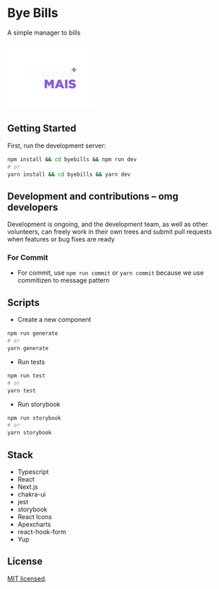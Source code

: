 # Bye Bills

A simple manager to bills

<img src="./public/img/logo.png" width=200 />


## Getting Started

First, run the development server:

```bash
npm install && cd byebills && npm run dev
# or
yarn install && cd byebills && yarn dev
```

## Development and contributions – omg developers
Development is ongoing, and the development team, as well as other volunteers,
can freely work in their own trees and submit pull requests when features or
bug fixes are ready

### For Commit
 - For commit, use `npm run commit` or `yarn commit` because we use commitizen to message pattern

## Scripts

  - Create a new component
  ```bash
  npm run generate
  # or
  yarn generate
  ```

  - Run tests
  ```bash
  npm run test
  # or
  yarn test
  ```

  - Run storybook
  ```bash
  npm run storybook
  # or
  yarn storybook
  ```

## Stack

- Typescript
- React
- Next.js
- chakra-ui
- jest
- storybook
- React Icons
- Apexcharts
- react-hook-form
- Yup

## License

[MIT licensed](LICENSE).
